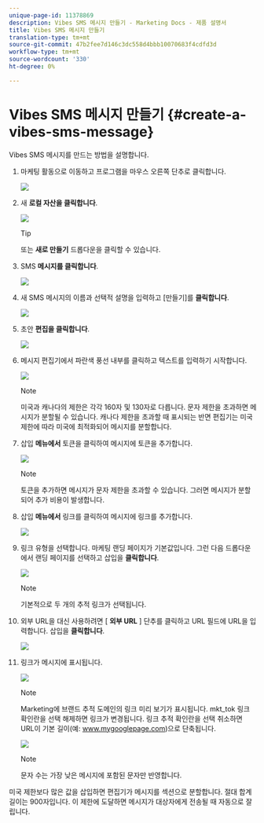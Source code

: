 ```yaml
---
unique-page-id: 11378869
description: Vibes SMS 메시지 만들기 - Marketing Docs - 제품 설명서
title: Vibes SMS 메시지 만들기
translation-type: tm+mt
source-git-commit: 47b2fee7d146c3dc558d4bbb10070683f4cdfd3d
workflow-type: tm+mt
source-wordcount: '330'
ht-degree: 0%

---
```



# Vibes SMS 메시지 만들기 {#create-a-vibes-sms-message}

Vibes SMS 메시지를 만드는 방법을 설명합니다.

1. 마케팅 활동으로 이동하고 프로그램을 마우스 오른쪽 단추로 클릭합니다.

   ![](assets/mobile-right-click-hand.jpg)

1. 새 **로컬 자산을 클릭합니다**.

   ![](assets/new-local-asset-hand.jpg)

   >[!TIP]
   >
   >또는 **새로 만들기** 드롭다운을 클릭할 수 있습니다.

1. SMS **메시지를 클릭합니다**.

   ![](assets/new-local-asset-selection-hand.jpg)

1. 새 SMS 메시지의 이름과 선택적 설명을 입력하고 [만들기]를 **클릭합니다**.

   ![](assets/new-sms-message-offer-ends-soon-hands.jpg)

1. 초안 **편집을 클릭합니다**.

   ![](assets/edit-draft-hand.jpg)

1. 메시지 편집기에서 파란색 풍선 내부를 클릭하고 텍스트를 입력하기 시작합니다.

   ![](assets/message-text-pencil.jpg)

   >[!NOTE]
   >
   >미국과 캐나다의 제한은 각각 160자 및 130자로 다릅니다. 문자 제한을 초과하면 메시지가 분할될 수 있습니다. 캐나다 제한을 초과할 때 표시되는 반면 편집기는 미국 제한에 따라 미국에 최적화되어 메시지를 분할합니다.

1. 삽입 **메뉴에서** 토큰을 클릭하여 메시지에 토큰을 추가합니다.

   ![](assets/add-token-real-hand.jpg)

   >[!NOTE]
   >
   >토큰을 추가하면 메시지가 문자 제한을 초과할 수 있습니다. 그러면 메시지가 분할되어 추가 비용이 발생합니다.

1. 삽입 **메뉴에서** 링크를 클릭하여 메시지에 링크를 추가합니다.

   ![](assets/full-message-link-hand.jpg)

1. 링크 유형을 선택합니다. 마케팅 랜딩 페이지가 기본값입니다. 그런 다음 드롭다운에서 랜딩 페이지를 선택하고 삽입을 **클릭합니다**.

   ![](assets/insert-link-real-hands.jpg)

   >[!NOTE]
   >
   >기본적으로 두 개의 추적 링크가 선택됩니다.

1. 외부 URL을 대신 사용하려면 [ **외부 URL** ] 단추를 클릭하고 URL 필드에 URL을 입력합니다. 삽입을 **클릭합니다**.

   ![](assets/insert-link-url-hands.jpg)

1. 링크가 메시지에 표시됩니다.

   ![](assets/link-added.jpg)

   >[!NOTE]
   >
   >Marketing에 브랜드 추적 도메인의 링크 미리 보기가 표시됩니다. mkt_tok 링크 확인란을 선택 해제하면 링크가 변경됩니다. 링크 추적 확인란을 선택 취소하면 URL이 기본 길이(예: www.mygooglepage.com)으로 단축됩니다.

   ![](assets/image2016-7-27-16-3a20-3a16.png)

   >[!NOTE]
   >
   >문자 수는 가장 낮은 메시지에 포함된 문자만 반영합니다.

미국 제한보다 많은 값을 삽입하면 편집기가 메시지를 섹션으로 분할합니다. 절대 합계 길이는 900자입니다. 이 제한에 도달하면 메시지가 대상자에게 전송될 때 자동으로 잘립니다.